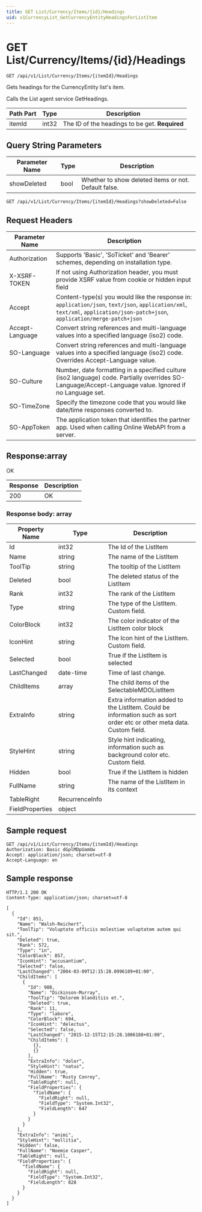 ```yaml
---
title: GET List/Currency/Items/{id}/Headings
uid: v1CurrencyList_GetCurrencyEntityHeadingsForListItem
---
```


# GET List/Currency/Items/{id}/Headings

```http
GET /api/v1/List/Currency/Items/{itemId}/Headings
```

Gets headings for the CurrencyEntity list's item.


Calls the List agent service GetHeadings.





| Path Part | Type | Description |
|-----------|------|-------------|
| itemId | int32 | The ID of the headings to be get. **Required** |


## Query String Parameters

| Parameter Name | Type |  Description |
|----------------|------|--------------|
| showDeleted | bool |  Whether to show deleted items or not. Default false. |

```http
GET /api/v1/List/Currency/Items/{itemId}/Headings?showDeleted=False
```


## Request Headers

| Parameter Name | Description |
|----------------|-------------|
| Authorization  | Supports 'Basic', 'SoTicket' and 'Bearer' schemes, depending on installation type. |
| X-XSRF-TOKEN   | If not using Authorization header, you must provide XSRF value from cookie or hidden input field |
| Accept         | Content-type(s) you would like the response in: `application/json`, `text/json`, `application/xml`, `text/xml`, `application/json-patch+json`, `application/merge-patch+json` |
| Accept-Language | Convert string references and multi-language values into a specified language (iso2) code. |
| SO-Language | Convert string references and multi-language values into a specified language (iso2) code. Overrides Accept-Language value. |
| SO-Culture | Number, date formatting in a specified culture (iso2 language) code. Partially overrides SO-Language/Accept-Language value. Ignored if no Language set. |
| SO-TimeZone | Specify the timezone code that you would like date/time responses converted to. |
| SO-AppToken | The application token that identifies the partner app. Used when calling Online WebAPI from a server. |


## Response:array

OK

| Response | Description |
|----------------|-------------|
| 200 | OK |

### Response body: array

| Property Name | Type |  Description |
|----------------|------|--------------|
| Id | int32 | The Id of the ListItem |
| Name | string | The name of the ListItem |
| ToolTip | string | The tooltip of the ListItem |
| Deleted | bool | The deleted status of the ListItem |
| Rank | int32 | The rank of the ListItem |
| Type | string | The type of the ListItem. Custom field. |
| ColorBlock | int32 | The color indicator of the ListItem color block |
| IconHint | string | The Icon hint of the ListItem. Custom field. |
| Selected | bool | True if the ListItem is selected |
| LastChanged | date-time | Time of last change. |
| ChildItems | array | The child items of the SelectableMDOListItem |
| ExtraInfo | string | Extra information added to the ListItem. Could be information such as sort order etc or other meta data. Custom field. |
| StyleHint | string | Style hint indicating, information such as background color etc. Custom field. |
| Hidden | bool | True if the ListItem is hidden |
| FullName | string | The name of the ListItem in its context |
| TableRight | RecurrenceInfo |  |
| FieldProperties | object |  |

## Sample request

```http!
GET /api/v1/List/Currency/Items/{itemId}/Headings
Authorization: Basic dGplMDpUamUw
Accept: application/json; charset=utf-8
Accept-Language: en
```

## Sample response

```http_
HTTP/1.1 200 OK
Content-Type: application/json; charset=utf-8

[
  {
    "Id": 851,
    "Name": "Walsh-Reichert",
    "ToolTip": "Voluptate officiis molestiae voluptatem autem qui sit.",
    "Deleted": true,
    "Rank": 572,
    "Type": "in",
    "ColorBlock": 857,
    "IconHint": "accusantium",
    "Selected": false,
    "LastChanged": "2004-03-09T12:15:28.0996189+01:00",
    "ChildItems": [
      {
        "Id": 908,
        "Name": "Dickinson-Murray",
        "ToolTip": "Dolorem blanditiis et.",
        "Deleted": true,
        "Rank": 11,
        "Type": "labore",
        "ColorBlock": 694,
        "IconHint": "delectus",
        "Selected": false,
        "LastChanged": "2015-12-15T12:15:28.1006188+01:00",
        "ChildItems": [
          {},
          {}
        ],
        "ExtraInfo": "dolor",
        "StyleHint": "natus",
        "Hidden": true,
        "FullName": "Rusty Conroy",
        "TableRight": null,
        "FieldProperties": {
          "fieldName": {
            "FieldRight": null,
            "FieldType": "System.Int32",
            "FieldLength": 647
          }
        }
      }
    ],
    "ExtraInfo": "animi",
    "StyleHint": "mollitia",
    "Hidden": false,
    "FullName": "Noemie Casper",
    "TableRight": null,
    "FieldProperties": {
      "fieldName": {
        "FieldRight": null,
        "FieldType": "System.Int32",
        "FieldLength": 828
      }
    }
  }
]
```